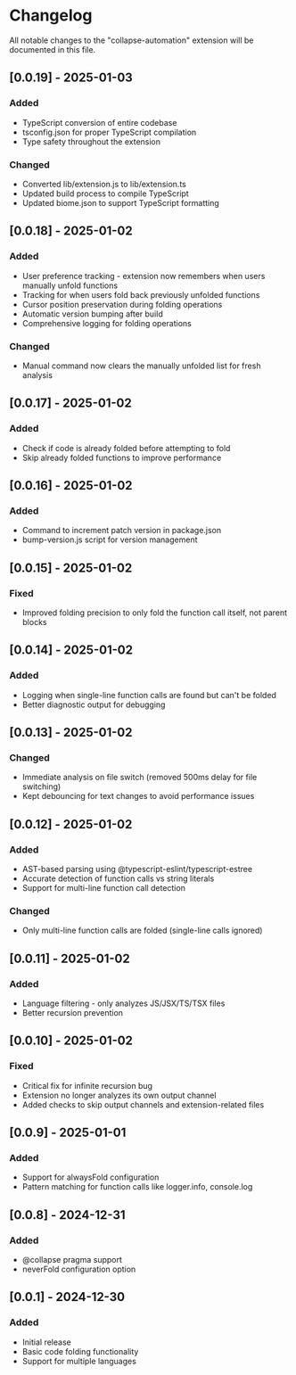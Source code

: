 # Changelog

All notable changes to the "collapse-automation" extension will be documented in this file.

## [0.0.19] - 2025-01-03

### Added
- TypeScript conversion of entire codebase
- tsconfig.json for proper TypeScript compilation
- Type safety throughout the extension

### Changed
- Converted lib/extension.js to lib/extension.ts
- Updated build process to compile TypeScript
- Updated biome.json to support TypeScript formatting

## [0.0.18] - 2025-01-02

### Added
- User preference tracking - extension now remembers when users manually unfold functions
- Tracking for when users fold back previously unfolded functions
- Cursor position preservation during folding operations
- Automatic version bumping after build
- Comprehensive logging for folding operations

### Changed
- Manual command now clears the manually unfolded list for fresh analysis

## [0.0.17] - 2025-01-02

### Added
- Check if code is already folded before attempting to fold
- Skip already folded functions to improve performance

## [0.0.16] - 2025-01-02

### Added
- Command to increment patch version in package.json
- bump-version.js script for version management

## [0.0.15] - 2025-01-02

### Fixed
- Improved folding precision to only fold the function call itself, not parent blocks

## [0.0.14] - 2025-01-02

### Added
- Logging when single-line function calls are found but can't be folded
- Better diagnostic output for debugging

## [0.0.13] - 2025-01-02

### Changed
- Immediate analysis on file switch (removed 500ms delay for file switching)
- Kept debouncing for text changes to avoid performance issues

## [0.0.12] - 2025-01-02

### Added
- AST-based parsing using @typescript-eslint/typescript-estree
- Accurate detection of function calls vs string literals
- Support for multi-line function call detection

### Changed
- Only multi-line function calls are folded (single-line calls ignored)

## [0.0.11] - 2025-01-02

### Added
- Language filtering - only analyzes JS/JSX/TS/TSX files
- Better recursion prevention

## [0.0.10] - 2025-01-02

### Fixed
- Critical fix for infinite recursion bug
- Extension no longer analyzes its own output channel
- Added checks to skip output channels and extension-related files

## [0.0.9] - 2025-01-01

### Added
- Support for alwaysFold configuration
- Pattern matching for function calls like logger.info, console.log

## [0.0.8] - 2024-12-31

### Added
- @collapse pragma support
- neverFold configuration option

## [0.0.1] - 2024-12-30

### Added
- Initial release
- Basic code folding functionality
- Support for multiple languages